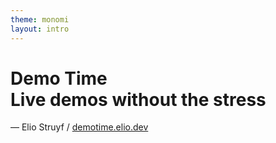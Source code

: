 ```yaml
---
theme: monomi
layout: intro
---
```


# Demo Time <br />Live demos without the stress

&mdash; Elio Struyf /  [demotime.elio.dev](https://demotime.elio.dev)